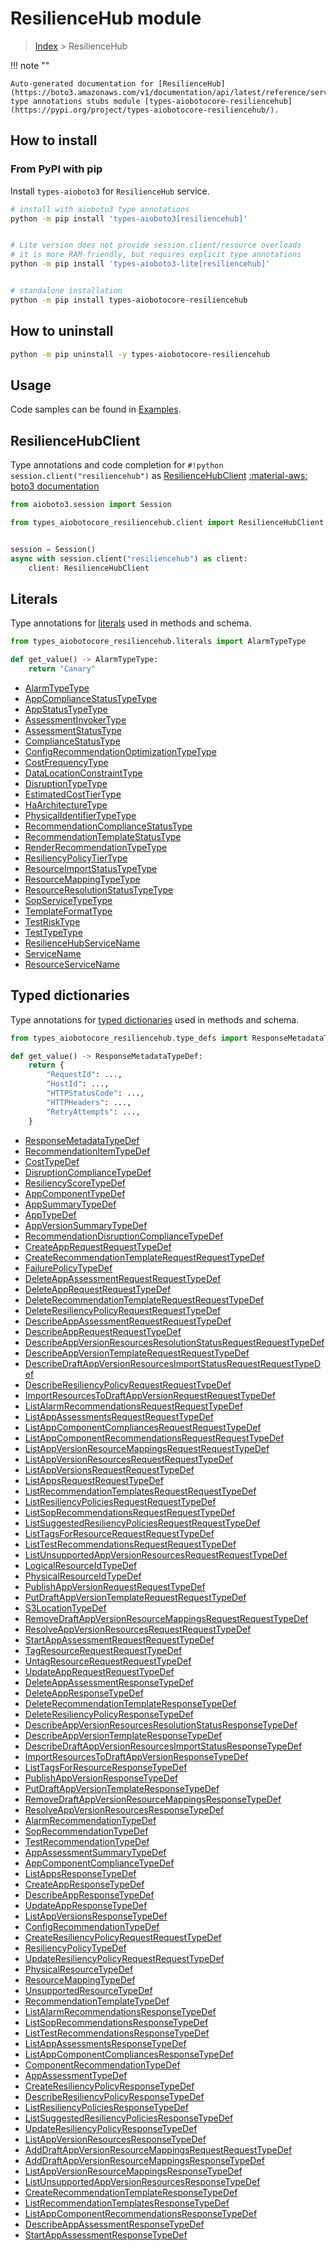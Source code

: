 # ResilienceHub module

> [Index](../README.md) > ResilienceHub


!!! note ""

    Auto-generated documentation for [ResilienceHub](https://boto3.amazonaws.com/v1/documentation/api/latest/reference/services/resiliencehub.html#ResilienceHub)
    type annotations stubs module [types-aiobotocore-resiliencehub](https://pypi.org/project/types-aiobotocore-resiliencehub/).

## How to install



### From PyPI with pip

Install `types-aioboto3` for `ResilienceHub` service.

```bash
# install with aioboto3 type annotations
python -m pip install 'types-aioboto3[resiliencehub]'


# Lite version does not provide session.client/resource overloads
# it is more RAM-friendly, but requires explicit type annotations
python -m pip install 'types-aioboto3-lite[resiliencehub]'


# standalone installation
python -m pip install types-aiobotocore-resiliencehub
```



## How to uninstall

```bash
python -m pip uninstall -y types-aiobotocore-resiliencehub
```

## Usage

Code samples can be found in [Examples](./usage.md).

## ResilienceHubClient

Type annotations and code completion for  `#!python session.client("resiliencehub")` as [ResilienceHubClient](./client.md)
[:material-aws: boto3 documentation](https://boto3.amazonaws.com/v1/documentation/api/latest/reference/services/resiliencehub.html#ResilienceHub.Client)

```python title="Usage example"
from aioboto3.session import Session

from types_aiobotocore_resiliencehub.client import ResilienceHubClient


session = Session()
async with session.client("resiliencehub") as client:
    client: ResilienceHubClient
```








## Literals

Type annotations for [literals](./literals.md) used in methods and schema.

```python title="Usage example"
from types_aiobotocore_resiliencehub.literals import AlarmTypeType

def get_value() -> AlarmTypeType:
    return "Canary"
```

- [AlarmTypeType](./literals.md#alarmtypetype)
- [AppComplianceStatusTypeType](./literals.md#appcompliancestatustypetype)
- [AppStatusTypeType](./literals.md#appstatustypetype)
- [AssessmentInvokerType](./literals.md#assessmentinvokertype)
- [AssessmentStatusType](./literals.md#assessmentstatustype)
- [ComplianceStatusType](./literals.md#compliancestatustype)
- [ConfigRecommendationOptimizationTypeType](./literals.md#configrecommendationoptimizationtypetype)
- [CostFrequencyType](./literals.md#costfrequencytype)
- [DataLocationConstraintType](./literals.md#datalocationconstrainttype)
- [DisruptionTypeType](./literals.md#disruptiontypetype)
- [EstimatedCostTierType](./literals.md#estimatedcosttiertype)
- [HaArchitectureType](./literals.md#haarchitecturetype)
- [PhysicalIdentifierTypeType](./literals.md#physicalidentifiertypetype)
- [RecommendationComplianceStatusType](./literals.md#recommendationcompliancestatustype)
- [RecommendationTemplateStatusType](./literals.md#recommendationtemplatestatustype)
- [RenderRecommendationTypeType](./literals.md#renderrecommendationtypetype)
- [ResiliencyPolicyTierType](./literals.md#resiliencypolicytiertype)
- [ResourceImportStatusTypeType](./literals.md#resourceimportstatustypetype)
- [ResourceMappingTypeType](./literals.md#resourcemappingtypetype)
- [ResourceResolutionStatusTypeType](./literals.md#resourceresolutionstatustypetype)
- [SopServiceTypeType](./literals.md#sopservicetypetype)
- [TemplateFormatType](./literals.md#templateformattype)
- [TestRiskType](./literals.md#testrisktype)
- [TestTypeType](./literals.md#testtypetype)
- [ResilienceHubServiceName](./literals.md#resiliencehubservicename)
- [ServiceName](./literals.md#servicename)
- [ResourceServiceName](./literals.md#resourceservicename)




## Typed dictionaries

Type annotations for [typed dictionaries](./type_defs.md) used in methods and schema.

```python title="Usage example"
from types_aiobotocore_resiliencehub.type_defs import ResponseMetadataTypeDef

def get_value() -> ResponseMetadataTypeDef:
    return {
        "RequestId": ...,
        "HostId": ...,
        "HTTPStatusCode": ...,
        "HTTPHeaders": ...,
        "RetryAttempts": ...,
    }
```

- [ResponseMetadataTypeDef](./type_defs.md#responsemetadatatypedef)
- [RecommendationItemTypeDef](./type_defs.md#recommendationitemtypedef)
- [CostTypeDef](./type_defs.md#costtypedef)
- [DisruptionComplianceTypeDef](./type_defs.md#disruptioncompliancetypedef)
- [ResiliencyScoreTypeDef](./type_defs.md#resiliencyscoretypedef)
- [AppComponentTypeDef](./type_defs.md#appcomponenttypedef)
- [AppSummaryTypeDef](./type_defs.md#appsummarytypedef)
- [AppTypeDef](./type_defs.md#apptypedef)
- [AppVersionSummaryTypeDef](./type_defs.md#appversionsummarytypedef)
- [RecommendationDisruptionComplianceTypeDef](./type_defs.md#recommendationdisruptioncompliancetypedef)
- [CreateAppRequestRequestTypeDef](./type_defs.md#createapprequestrequesttypedef)
- [CreateRecommendationTemplateRequestRequestTypeDef](./type_defs.md#createrecommendationtemplaterequestrequesttypedef)
- [FailurePolicyTypeDef](./type_defs.md#failurepolicytypedef)
- [DeleteAppAssessmentRequestRequestTypeDef](./type_defs.md#deleteappassessmentrequestrequesttypedef)
- [DeleteAppRequestRequestTypeDef](./type_defs.md#deleteapprequestrequesttypedef)
- [DeleteRecommendationTemplateRequestRequestTypeDef](./type_defs.md#deleterecommendationtemplaterequestrequesttypedef)
- [DeleteResiliencyPolicyRequestRequestTypeDef](./type_defs.md#deleteresiliencypolicyrequestrequesttypedef)
- [DescribeAppAssessmentRequestRequestTypeDef](./type_defs.md#describeappassessmentrequestrequesttypedef)
- [DescribeAppRequestRequestTypeDef](./type_defs.md#describeapprequestrequesttypedef)
- [DescribeAppVersionResourcesResolutionStatusRequestRequestTypeDef](./type_defs.md#describeappversionresourcesresolutionstatusrequestrequesttypedef)
- [DescribeAppVersionTemplateRequestRequestTypeDef](./type_defs.md#describeappversiontemplaterequestrequesttypedef)
- [DescribeDraftAppVersionResourcesImportStatusRequestRequestTypeDef](./type_defs.md#describedraftappversionresourcesimportstatusrequestrequesttypedef)
- [DescribeResiliencyPolicyRequestRequestTypeDef](./type_defs.md#describeresiliencypolicyrequestrequesttypedef)
- [ImportResourcesToDraftAppVersionRequestRequestTypeDef](./type_defs.md#importresourcestodraftappversionrequestrequesttypedef)
- [ListAlarmRecommendationsRequestRequestTypeDef](./type_defs.md#listalarmrecommendationsrequestrequesttypedef)
- [ListAppAssessmentsRequestRequestTypeDef](./type_defs.md#listappassessmentsrequestrequesttypedef)
- [ListAppComponentCompliancesRequestRequestTypeDef](./type_defs.md#listappcomponentcompliancesrequestrequesttypedef)
- [ListAppComponentRecommendationsRequestRequestTypeDef](./type_defs.md#listappcomponentrecommendationsrequestrequesttypedef)
- [ListAppVersionResourceMappingsRequestRequestTypeDef](./type_defs.md#listappversionresourcemappingsrequestrequesttypedef)
- [ListAppVersionResourcesRequestRequestTypeDef](./type_defs.md#listappversionresourcesrequestrequesttypedef)
- [ListAppVersionsRequestRequestTypeDef](./type_defs.md#listappversionsrequestrequesttypedef)
- [ListAppsRequestRequestTypeDef](./type_defs.md#listappsrequestrequesttypedef)
- [ListRecommendationTemplatesRequestRequestTypeDef](./type_defs.md#listrecommendationtemplatesrequestrequesttypedef)
- [ListResiliencyPoliciesRequestRequestTypeDef](./type_defs.md#listresiliencypoliciesrequestrequesttypedef)
- [ListSopRecommendationsRequestRequestTypeDef](./type_defs.md#listsoprecommendationsrequestrequesttypedef)
- [ListSuggestedResiliencyPoliciesRequestRequestTypeDef](./type_defs.md#listsuggestedresiliencypoliciesrequestrequesttypedef)
- [ListTagsForResourceRequestRequestTypeDef](./type_defs.md#listtagsforresourcerequestrequesttypedef)
- [ListTestRecommendationsRequestRequestTypeDef](./type_defs.md#listtestrecommendationsrequestrequesttypedef)
- [ListUnsupportedAppVersionResourcesRequestRequestTypeDef](./type_defs.md#listunsupportedappversionresourcesrequestrequesttypedef)
- [LogicalResourceIdTypeDef](./type_defs.md#logicalresourceidtypedef)
- [PhysicalResourceIdTypeDef](./type_defs.md#physicalresourceidtypedef)
- [PublishAppVersionRequestRequestTypeDef](./type_defs.md#publishappversionrequestrequesttypedef)
- [PutDraftAppVersionTemplateRequestRequestTypeDef](./type_defs.md#putdraftappversiontemplaterequestrequesttypedef)
- [S3LocationTypeDef](./type_defs.md#s3locationtypedef)
- [RemoveDraftAppVersionResourceMappingsRequestRequestTypeDef](./type_defs.md#removedraftappversionresourcemappingsrequestrequesttypedef)
- [ResolveAppVersionResourcesRequestRequestTypeDef](./type_defs.md#resolveappversionresourcesrequestrequesttypedef)
- [StartAppAssessmentRequestRequestTypeDef](./type_defs.md#startappassessmentrequestrequesttypedef)
- [TagResourceRequestRequestTypeDef](./type_defs.md#tagresourcerequestrequesttypedef)
- [UntagResourceRequestRequestTypeDef](./type_defs.md#untagresourcerequestrequesttypedef)
- [UpdateAppRequestRequestTypeDef](./type_defs.md#updateapprequestrequesttypedef)
- [DeleteAppAssessmentResponseTypeDef](./type_defs.md#deleteappassessmentresponsetypedef)
- [DeleteAppResponseTypeDef](./type_defs.md#deleteappresponsetypedef)
- [DeleteRecommendationTemplateResponseTypeDef](./type_defs.md#deleterecommendationtemplateresponsetypedef)
- [DeleteResiliencyPolicyResponseTypeDef](./type_defs.md#deleteresiliencypolicyresponsetypedef)
- [DescribeAppVersionResourcesResolutionStatusResponseTypeDef](./type_defs.md#describeappversionresourcesresolutionstatusresponsetypedef)
- [DescribeAppVersionTemplateResponseTypeDef](./type_defs.md#describeappversiontemplateresponsetypedef)
- [DescribeDraftAppVersionResourcesImportStatusResponseTypeDef](./type_defs.md#describedraftappversionresourcesimportstatusresponsetypedef)
- [ImportResourcesToDraftAppVersionResponseTypeDef](./type_defs.md#importresourcestodraftappversionresponsetypedef)
- [ListTagsForResourceResponseTypeDef](./type_defs.md#listtagsforresourceresponsetypedef)
- [PublishAppVersionResponseTypeDef](./type_defs.md#publishappversionresponsetypedef)
- [PutDraftAppVersionTemplateResponseTypeDef](./type_defs.md#putdraftappversiontemplateresponsetypedef)
- [RemoveDraftAppVersionResourceMappingsResponseTypeDef](./type_defs.md#removedraftappversionresourcemappingsresponsetypedef)
- [ResolveAppVersionResourcesResponseTypeDef](./type_defs.md#resolveappversionresourcesresponsetypedef)
- [AlarmRecommendationTypeDef](./type_defs.md#alarmrecommendationtypedef)
- [SopRecommendationTypeDef](./type_defs.md#soprecommendationtypedef)
- [TestRecommendationTypeDef](./type_defs.md#testrecommendationtypedef)
- [AppAssessmentSummaryTypeDef](./type_defs.md#appassessmentsummarytypedef)
- [AppComponentComplianceTypeDef](./type_defs.md#appcomponentcompliancetypedef)
- [ListAppsResponseTypeDef](./type_defs.md#listappsresponsetypedef)
- [CreateAppResponseTypeDef](./type_defs.md#createappresponsetypedef)
- [DescribeAppResponseTypeDef](./type_defs.md#describeappresponsetypedef)
- [UpdateAppResponseTypeDef](./type_defs.md#updateappresponsetypedef)
- [ListAppVersionsResponseTypeDef](./type_defs.md#listappversionsresponsetypedef)
- [ConfigRecommendationTypeDef](./type_defs.md#configrecommendationtypedef)
- [CreateResiliencyPolicyRequestRequestTypeDef](./type_defs.md#createresiliencypolicyrequestrequesttypedef)
- [ResiliencyPolicyTypeDef](./type_defs.md#resiliencypolicytypedef)
- [UpdateResiliencyPolicyRequestRequestTypeDef](./type_defs.md#updateresiliencypolicyrequestrequesttypedef)
- [PhysicalResourceTypeDef](./type_defs.md#physicalresourcetypedef)
- [ResourceMappingTypeDef](./type_defs.md#resourcemappingtypedef)
- [UnsupportedResourceTypeDef](./type_defs.md#unsupportedresourcetypedef)
- [RecommendationTemplateTypeDef](./type_defs.md#recommendationtemplatetypedef)
- [ListAlarmRecommendationsResponseTypeDef](./type_defs.md#listalarmrecommendationsresponsetypedef)
- [ListSopRecommendationsResponseTypeDef](./type_defs.md#listsoprecommendationsresponsetypedef)
- [ListTestRecommendationsResponseTypeDef](./type_defs.md#listtestrecommendationsresponsetypedef)
- [ListAppAssessmentsResponseTypeDef](./type_defs.md#listappassessmentsresponsetypedef)
- [ListAppComponentCompliancesResponseTypeDef](./type_defs.md#listappcomponentcompliancesresponsetypedef)
- [ComponentRecommendationTypeDef](./type_defs.md#componentrecommendationtypedef)
- [AppAssessmentTypeDef](./type_defs.md#appassessmenttypedef)
- [CreateResiliencyPolicyResponseTypeDef](./type_defs.md#createresiliencypolicyresponsetypedef)
- [DescribeResiliencyPolicyResponseTypeDef](./type_defs.md#describeresiliencypolicyresponsetypedef)
- [ListResiliencyPoliciesResponseTypeDef](./type_defs.md#listresiliencypoliciesresponsetypedef)
- [ListSuggestedResiliencyPoliciesResponseTypeDef](./type_defs.md#listsuggestedresiliencypoliciesresponsetypedef)
- [UpdateResiliencyPolicyResponseTypeDef](./type_defs.md#updateresiliencypolicyresponsetypedef)
- [ListAppVersionResourcesResponseTypeDef](./type_defs.md#listappversionresourcesresponsetypedef)
- [AddDraftAppVersionResourceMappingsRequestRequestTypeDef](./type_defs.md#adddraftappversionresourcemappingsrequestrequesttypedef)
- [AddDraftAppVersionResourceMappingsResponseTypeDef](./type_defs.md#adddraftappversionresourcemappingsresponsetypedef)
- [ListAppVersionResourceMappingsResponseTypeDef](./type_defs.md#listappversionresourcemappingsresponsetypedef)
- [ListUnsupportedAppVersionResourcesResponseTypeDef](./type_defs.md#listunsupportedappversionresourcesresponsetypedef)
- [CreateRecommendationTemplateResponseTypeDef](./type_defs.md#createrecommendationtemplateresponsetypedef)
- [ListRecommendationTemplatesResponseTypeDef](./type_defs.md#listrecommendationtemplatesresponsetypedef)
- [ListAppComponentRecommendationsResponseTypeDef](./type_defs.md#listappcomponentrecommendationsresponsetypedef)
- [DescribeAppAssessmentResponseTypeDef](./type_defs.md#describeappassessmentresponsetypedef)
- [StartAppAssessmentResponseTypeDef](./type_defs.md#startappassessmentresponsetypedef)

